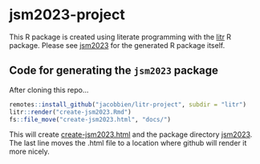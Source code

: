 # jsm2023-project

This R package is created using literate programming with the  [litr](https://github.com/jacobbien/litr-project/tree/main/litr) R package.  Please see [jsm2023](jsm2023) for the generated R package itself.

## Code for generating the `jsm2023` package

After cloning this repo...

```r
remotes::install_github("jacobbien/litr-project", subdir = "litr")
litr::render("create-jsm2023.Rmd")
fs::file_move("create-jsm2023.html", "docs/")
```

This will create [create-jsm2023.html](https://jacobbien.github.io/jsm2023-project/create-jsm2023.html) and the package directory [jsm2023](jsm2023).  The last line moves the .html file to a location where github will render it more nicely.